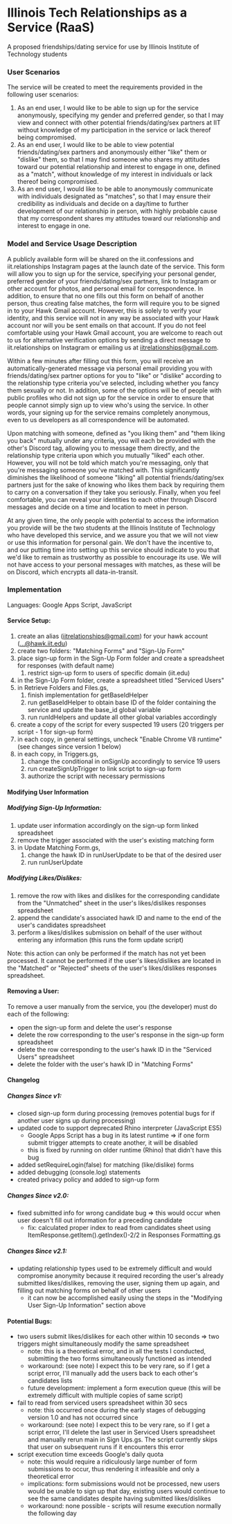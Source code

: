 # Illinois Tech Relationships as a Service (RaaS)
A proposed friendships/dating service for use by Illinois Institute of Technology students

### User Scenarios

The service will be created to meet the requirements provided in the following user scenarios:
1. As an end user, I would like to be able to sign up for the service anonymously, specifying my gender and preferred gender, so that I may view and connect with other potential friends/dating/sex partners at IIT without knowledge of my participation in the service or lack thereof being compromised.
2. As an end user, I would like to be able to view potential friends/dating/sex partners and anonymously either "like" them or "dislike" them, so that I may find someone who shares my attitudes toward our potential relationship and interest to engage in one, defined as a "match", without knowledge of my interest in individuals or lack thereof being compromised.
3. As an end user, I would like to be able to anonymously communicate with individuals designated as "matches", so that I may ensure their credibility as individuals and decide on a day/time to further development of our relationship in person, with highly probable cause that my correspondent shares my attitudes toward our relationship and interest to engage in one.

### Model and Service Usage Description
A publicly available form will be shared on the iit.confessions and iit.relationships Instagram pages at the launch date of the service. This form will allow you to sign up for the service, specifying your personal gender, preferred gender of your friends/dating/sex partners, link to Instagram or other account for photos, and personal email for correspondence. In addition, to ensure that no one fills out this form on behalf of another person, thus creating false matches, the form will require you to be signed in to your Hawk Gmail account. However, this is solely to verify your identity, and this service will not in any way be associated with your Hawk account nor will you be sent emails on that account. If you do not feel comfortable using your Hawk Gmail account, you are welcome to reach out to us for alternative verification options by sending a direct message to iit.relationships on Instagram or emailing us at iitrelationships@gmail.com.

Within a few minutes after filling out this form, you will receive an automatically-generated message via personal email providing you with friends/dating/sex partner options for you to "like" or "dislike" according to the relationship type criteria you've selected, including whether you fancy them sexually or not. In addition, some of the options will be of people with public profiles who did not sign up for the service in order to ensure that people cannot simply sign up to view who's using the service. In other words, your signing up for the service remains completely anonymous, even to us developers as all correspondence will be automated.

Upon matching with someone, defined as "you liking them" and "them liking you back" mutually under any criteria, you will each be provided with the other's Discord tag, allowing you to message them directly, and the relationship type criteria upon which you mutually "liked" each other. However, you will not be told which match you're messaging, only that you're messaging someone you've matched with. This significantly diminishes the likelihood of someone "liking" all potential friends/dating/sex partners just for the sake of knowing who likes them back by requiring them to carry on a conversation if they take you seriously. Finally, when you feel comfortable, you can reveal your identities to each other through Discord messages and decide on a time and location to meet in person.

At any given time, the only people with potential to access the information you provide will be the two students at the Illinois Institute of Technology who have developed this service, and we assure you that we will not view or use this information for personal gain. We don't have the incentive to, and our putting time into setting up this service should indicate to you that we'd like to remain as trustworthy as possible to encourage its use. We will not have access to your personal messages with matches, as these will be on Discord, which encrypts all data-in-transit.

### Implementation
Languages: Google Apps Script, JavaScript
#### Service Setup:
1. create an alias (iitrelationships@gmail.com) for your hawk account (...@hawk.iit.edu)
2. create two folders: "Matching Forms" and "Sign-Up Form"
3. place sign-up form in the Sign-Up Form folder and create a spreadsheet for responses (with default name)
    1. restrict sign-up form to users of specific domain (iit.edu)
4. in the Sign-Up Form folder, create a spreadsheet titled "Serviced Users"
5. in Retrieve Folders and Files.gs,
	1. finish implementation for getBaseIdHelper
	2. run getBaseIdHelper to obtain base ID of the folder containing the service and update the base_id global variable
	3. run runIdHelpers and update all other global variables accordingly
6. create a copy of the script for every suspected 19 users (20 triggers per script - 1 for sign-up form)
7. in each copy, in general settings, uncheck "Enable Chrome V8 runtime" (see changes since version 1 below)
8. in each copy, in Triggers.gs,
    1. change the conditional in onSignUp accordingly to service 19 users
    2. run createSignUpTrigger to link script to sign-up form
    3. authorize the script with necessary permissions
#### Modifying User Information
##### Modifying Sign-Up Information:
1. update user information accordingly on the sign-up form linked spreadsheet
2. remove the trigger associated with the user's existing matching form
3. in Update Matching Form.gs,
    1. change the hawk ID in runUserUpdate to be that of the desired user
    2. run runUserUpdate
##### Modifying Likes/Dislikes:
1. remove the row with likes and dislikes for the corresponding candidate from the "Unmatched" sheet in the user's likes/dislikes responses spreadsheet
2. append the candidate's associated hawk ID and name to the end of the user's candidates spreadsheet
3. perform a likes/dislikes submission on behalf of the user without entering any information (this runs the form update script)

Note: this action can only be performed if the match has not yet been processed. It cannot be performed if the user's likes/dislikes are located in the "Matched" or "Rejected" sheets of the user's likes/dislikes responses spreadsheet.
#### Removing a User:
To remove a user manually from the service, you (the developer) must do each of the following:
* open the sign-up form and delete the user's response
* delete the row corresponding to the user's response in the sign-up form spreadsheet
* delete the row corresponding to the user's hawk ID in the "Serviced Users" spreadsheet
* delete the folder with the user's hawk ID in "Matching Forms"
#### Changelog
##### Changes Since v1:
* closed sign-up form during processing (removes potential bugs for if another user signs up during processing)
* updated code to support deprecated Rhino interpreter (JavaScript ES5)
  * Google Apps Script has a bug in its latest runtime ⇒ if one form submit trigger attempts to create another, it will be disabled
  * this is fixed by running on older runtime (Rhino) that didn't have this bug
* added setRequireLogin(false) for matching (like/dislike) forms
* added debugging (console.log) statements
* created privacy policy and added to sign-up form
##### Changes Since v2.0:
* fixed submitted info for wrong candidate bug ⇒ this would occur when user doesn't fill out information for a preceding candidate
  * fix: calculated proper index to read from candidates sheet using ItemResponse.getItem().getIndex()-2/2 in Responses Formatting.gs
##### Changes Since v2.1:
* updating relationship types used to be extremely difficult and would compromise anonymity because it required recording the user's already submitted likes/dislikes, removing the user, signing them up again, and filling out matching forms on behalf of other users
  * it can now be accomplished easily using the steps in the "Modifying User Sign-Up Information" section above
#### Potential Bugs:
* two users submit likes/dislikes for each other within 10 seconds ⇒ two triggers might simultaneously modify the same spreadsheet
  * note: this is a theoretical error, and in all the tests I conducted, submitting the two forms simultaneously functioned as intended
  * workaround: (see note) I expect this to be very rare, so if I get a script error, I'll manually add the users back to each other's candidates lists
  * future development: implement a form execution queue (this will be extremely difficult with multiple copies of same script)
* fail to read from serviced users spreadsheet within 30 secs
  * note: this occurred once during the early stages of debugging version 1.0 and has not occurred since
  * workaround: (see note) I expect this to be very rare, so if I get a script error, I'll delete the last user in Serviced Users spreadsheet and manually rerun main in Sign Ups.gs. The script currently skips that user on subsequent runs if it encounters this error
* script execution time exceeds Google's daily quota
  * note: this would require a ridiculously large number of form submissions to occur, thus rendering it infeasible and only a theoretical error
  * implications: form submissions would not be processed, new users would be unable to sign up that day, existing users would continue to see the same candidates despite having submitted likes/dislikes
  * workaround: none possible - scripts will resume execution normally the following day
